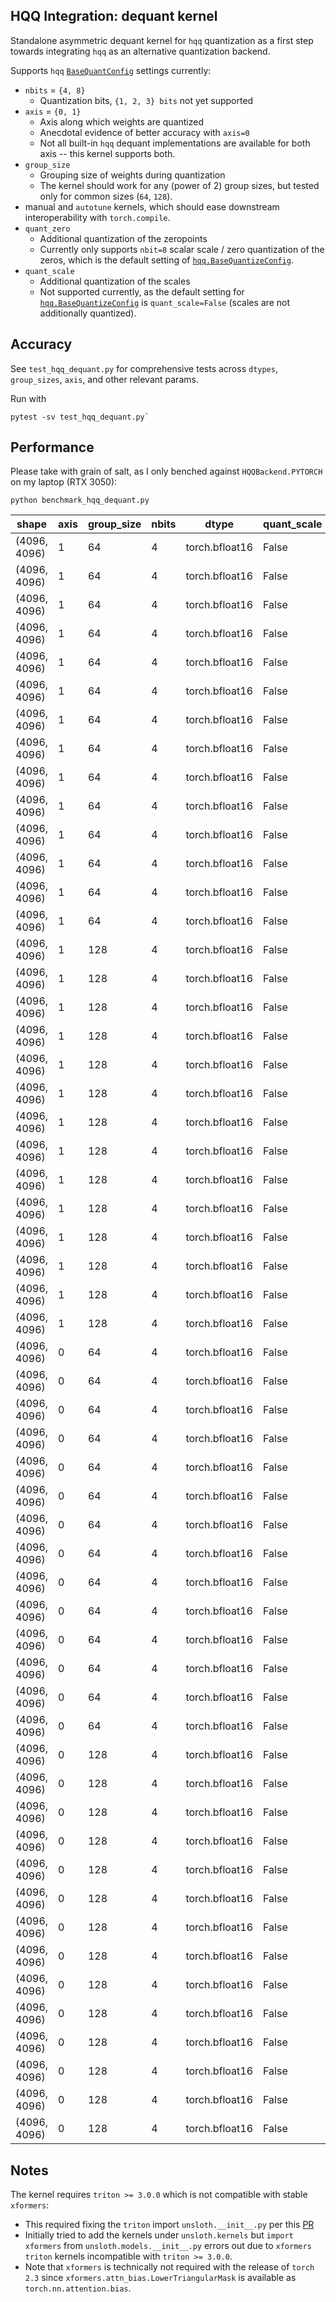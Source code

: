 ## HQQ Integration: dequant kernel

Standalone asymmetric dequant kernel for `hqq` quantization as a first step towards integrating `hqq` as an alternative quantization backend.

Supports `hqq` [`BaseQuantConfig`](https://github.com/mobiusml/hqq/blob/aad68687e042ed628b5a655969406d501a203949/hqq/core/quantize.py#L872-L935) settings currently:
- `nbits` = `{4, 8}`
  - Quantization bits, `{1, 2, 3} bits` not yet supported 
- `axis` = `{0, 1}`
  - Axis along which weights are quantized
  - Anecdotal evidence of better accuracy with `axis=0`
  - Not all built-in `hqq` dequant implementations are available for both axis -- this kernel supports both.
- `group_size`
  - Grouping size of weights during quantization 
  - The kernel should work for any (power of 2) group sizes, but tested only for common sizes (`64`, `128`).
- manual and `autotune` kernels, which should ease downstream interoperability with `torch.compile`.
- `quant_zero`
  - Additional quantization of the zeropoints
  - Currently only supports `nbit=8` scalar scale / zero quantization of the zeros, which is the default setting of [`hqq.BaseQuantizeConfig`](https://github.com/mobiusml/hqq/blob/aad68687e042ed628b5a655969406d501a203949/hqq/core/quantize.py#L920-L924).
- `quant_scale`
  - Additional quantization of the scales
  - Not supported currently, as the default setting for [`hqq.BaseQuantizeConfig`](https://github.com/mobiusml/hqq/blob/aad68687e042ed628b5a655969406d501a203949/hqq/core/quantize.py#L876) is `quant_scale=False` (scales are not additionally quantized).
  
## Accuracy
See `test_hqq_dequant.py` for comprehensive tests across `dtypes`, `group_sizes`, `axis`, and other relevant params.

Run with
```
pytest -sv test_hqq_dequant.py`
```

## Performance
Please take with grain of salt, as I only benched against `HQQBackend.PYTORCH` on my laptop (RTX 3050):

```
python benchmark_hqq_dequant.py
```

| shape       | axis | group_size | nbits | dtype          | quant_scale | quant_zero | block_size | hqq(HQQBackend.PYTORCH) | triton  | speedup |
|-------------|------|------------|-------|----------------|-------------|------------|------------|-------------------------|---------|---------|
| (4096, 4096) | 1    | 64         | 4     | torch.bfloat16 | False       | False      | 32         | 15.3904                 | 2.3977  | 6.42x   |
| (4096, 4096) | 1    | 64         | 4     | torch.bfloat16 | False       | False      | 64         | 15.3313                 | 2.3957  | 6.40x   |
| (4096, 4096) | 1    | 64         | 4     | torch.bfloat16 | False       | False      | 128        | 15.3985                 | 2.3967  | 6.42x   |
| (4096, 4096) | 1    | 64         | 4     | torch.bfloat16 | False       | False      | 256        | 15.4044                 | 2.3986  | 6.42x   |
| (4096, 4096) | 1    | 64         | 4     | torch.bfloat16 | False       | False      | 512        | 15.4192                 | 2.4153  | 6.38x   |
| (4096, 4096) | 1    | 64         | 4     | torch.bfloat16 | False       | False      | 1024       | 15.4055                 | 25.1655 | 0.61x   |
| (4096, 4096) | 1    | 64         | 4     | torch.bfloat16 | False       | False      | autotune   | 15.3446                 | 2.3976  | 6.40x   |
| (4096, 4096) | 1    | 64         | 4     | torch.bfloat16 | False       | True       | 32         | 15.5533                 | 2.3839  | 6.52x   |
| (4096, 4096) | 1    | 64         | 4     | torch.bfloat16 | False       | True       | 64         | 15.6986                 | 2.3869  | 6.58x   |
| (4096, 4096) | 1    | 64         | 4     | torch.bfloat16 | False       | True       | 128        | 15.5906                 | 2.3807  | 6.55x   |
| (4096, 4096) | 1    | 64         | 4     | torch.bfloat16 | False       | True       | 256        | 15.6426                 | 2.3936  | 6.54x   |
| (4096, 4096) | 1    | 64         | 4     | torch.bfloat16 | False       | True       | 512        | 15.5842                 | 2.4072  | 6.47x   |
| (4096, 4096) | 1    | 64         | 4     | torch.bfloat16 | False       | True       | 1024       | 15.6129                 | 38.3974 | 0.41x   |
| (4096, 4096) | 1    | 64         | 4     | torch.bfloat16 | False       | True       | autotune   | 15.5552                 | 2.3805  | 6.53x   |
| (4096, 4096) | 1    | 128        | 4     | torch.bfloat16 | False       | False      | 32         | 15.3647                 | 2.3708  | 6.48x   |
| (4096, 4096) | 1    | 128        | 4     | torch.bfloat16 | False       | False      | 64         | 15.4205                 | 2.3707  | 6.50x   |
| (4096, 4096) | 1    | 128        | 4     | torch.bfloat16 | False       | False      | 128        | 15.3875                 | 2.3736  | 6.48x   |
| (4096, 4096) | 1    | 128        | 4     | torch.bfloat16 | False       | False      | 256        | 15.4178                 | 2.3885  | 6.45x   |
| (4096, 4096) | 1    | 128        | 4     | torch.bfloat16 | False       | False      | 512        | 15.3764                 | 5.5952  | 2.75x   |
| (4096, 4096) | 1    | 128        | 4     | torch.bfloat16 | False       | False      | 1024       | 15.3659                 | 28.3112 | 0.54x   |
| (4096, 4096) | 1    | 128        | 4     | torch.bfloat16 | False       | False      | autotune   | 15.3566                 | 2.3720  | 6.47x   |
| (4096, 4096) | 1    | 128        | 4     | torch.bfloat16 | False       | True       | 32         | 15.4933                 | 2.3652  | 6.55x   |
| (4096, 4096) | 1    | 128        | 4     | torch.bfloat16 | False       | True       | 64         | 15.6100                 | 2.3629  | 6.61x   |
| (4096, 4096) | 1    | 128        | 4     | torch.bfloat16 | False       | True       | 128        | 15.5169                 | 2.3707  | 6.55x   |
| (4096, 4096) | 1    | 128        | 4     | torch.bfloat16 | False       | True       | 256        | 15.5769                 | 2.3819  | 6.54x   |
| (4096, 4096) | 1    | 128        | 4     | torch.bfloat16 | False       | True       | 512        | 15.5484                 | 46.7231 | 0.33x   |
| (4096, 4096) | 1    | 128        | 4     | torch.bfloat16 | False       | True       | 1024       | 15.4976                 | 39.2632 | 0.39x   |
| (4096, 4096) | 1    | 128        | 4     | torch.bfloat16 | False       | True       | autotune   | 15.5105                 | 2.3612  | 6.57x   |
| (4096, 4096) | 0    | 64         | 4     | torch.bfloat16 | False       | False      | 32         | 17.7245                 | 2.3934  | 7.41x   |
| (4096, 4096) | 0    | 64         | 4     | torch.bfloat16 | False       | False      | 64         | 17.7356                 | 2.3985  | 7.39x   |
| (4096, 4096) | 0    | 64         | 4     | torch.bfloat16 | False       | False      | 128        | 17.7039                 | 2.3962  | 7.39x   |
| (4096, 4096) | 0    | 64         | 4     | torch.bfloat16 | False       | False      | 256        | 17.7170                 | 2.4007  | 7.38x   |
| (4096, 4096) | 0    | 64         | 4     | torch.bfloat16 | False       | False      | 512        | 17.7893                 | 2.4305  | 7.32x   |
| (4096, 4096) | 0    | 64         | 4     | torch.bfloat16 | False       | False      | 1024       | 17.7887                 | 3.4368  | 5.18x   |
| (4096, 4096) | 0    | 64         | 4     | torch.bfloat16 | False       | False      | autotune   | 17.8211                 | 2.3958  | 7.44x   |
| (4096, 4096) | 0    | 64         | 4     | torch.bfloat16 | False       | True       | 32         | 17.9001                 | 2.3820  | 7.51x   |
| (4096, 4096) | 0    | 64         | 4     | torch.bfloat16 | False       | True       | 64         | 18.0115                 | 2.3831  | 7.56x   |
| (4096, 4096) | 0    | 64         | 4     | torch.bfloat16 | False       | True       | 128        | 17.9640                 | 2.3884  | 7.52x   |
| (4096, 4096) | 0    | 64         | 4     | torch.bfloat16 | False       | True       | 256        | 17.9970                 | 2.3892  | 7.53x   |
| (4096, 4096) | 0    | 64         | 4     | torch.bfloat16 | False       | True       | 512        | 17.9618                 | 2.4060  | 7.47x   |
| (4096, 4096) | 0    | 64         | 4     | torch.bfloat16 | False       | True       | 1024       | 18.0256                 | 41.0300 | 0.44x   |
| (4096, 4096) | 0    | 64         | 4     | torch.bfloat16 | False       | True       | autotune   | 18.0029                 | 2.3838  | 7.55x   |
| (4096, 4096) | 0    | 128        | 4     | torch.bfloat16 | False       | False      | 32         | 15.3639                 | 2.3799  | 6.46x   |
| (4096, 4096) | 0    | 128        | 4     | torch.bfloat16 | False       | False      | 64         | 15.4093                 | 2.3827  | 6.47x   |
| (4096, 4096) | 0    | 128        | 4     | torch.bfloat16 | False       | False      | 128        | 15.3549                 | 2.3800  | 6.45x   |
| (4096, 4096) | 0    | 128        | 4     | torch.bfloat16 | False       | False      | 256        | 15.4489                 | 2.3996  | 6.44x   |
| (4096, 4096) | 0    | 128        | 4     | torch.bfloat16 | False       | False      | 512        | 15.3766                 | 3.7026  | 4.15x   |
| (4096, 4096) | 0    | 128        | 4     | torch.bfloat16 | False       | False      | 1024       | 15.4355                 | 26.2775 | 0.59x   |
| (4096, 4096) | 0    | 128        | 4     | torch.bfloat16 | False       | False      | autotune   | 15.3563                 | 2.3682  | 6.48x   |
| (4096, 4096) | 0    | 128        | 4     | torch.bfloat16 | False       | True       | 32         | 15.6545                 | 2.3809  | 6.58x   |
| (4096, 4096) | 0    | 128        | 4     | torch.bfloat16 | False       | True       | 64         | 15.5018                 | 2.3688  | 6.54x   |
| (4096, 4096) | 0    | 128        | 4     | torch.bfloat16 | False       | True       | 128        | 15.5865                 | 2.3731  | 6.57x   |
| (4096, 4096) | 0    | 128        | 4     | torch.bfloat16 | False       | True       | 256        | 15.5484                 | 2.3861  | 6.52x   |
| (4096, 4096) | 0    | 128        | 4     | torch.bfloat16 | False       | True       | 512        | 15.6000                 | 44.5326 | 0.35x   |
| (4096, 4096) | 0    | 128        | 4     | torch.bfloat16 | False       | True       | 1024       | 15.5037                 | 41.6425 | 0.37x   |
| (4096, 4096) | 0    | 128        | 4     | torch.bfloat16 | False       | True       | autotune   | 15.5015                 | 2.3781  | 6.52x   |


## Notes
The kernel requires `triton >= 3.0.0` which is not compatible with stable `xformers`:
- This required fixing the `triton` import `unsloth.__init__.py` per this [PR](https://github.com/unslothai/unsloth/pull/227)
- Initially tried to add the kernels under `unsloth.kernels` but `import xformers` from `unsloth.models.__init__.py` errors out due to `xformers` `triton` kernels incompatible with `triton >= 3.0.0`.
- Note that `xformers` is technically not required with the release of `torch 2.3` since `xformers.attn_bias.LowerTriangularMask` is available as `torch.nn.attention.bias`.